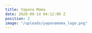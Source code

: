```yaml
---
title: Yapona Mama
date: 2020-09-14 04:12:00 Z
position: 2
image: "/uploads/yaponamama_logo.png"
---
```



